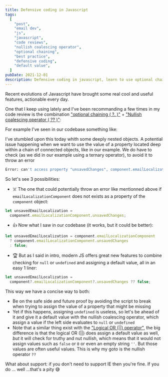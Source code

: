 ```yaml
---
title: Defensive coding in Javascript
tags:
  [
    "post",
    "email dev",
    "js",
    "javascript",
    "code reviews",
    "nullish coalescing operator",
    "optional chaining",
    "best practice",
    "defensive coding",
    "default value",
  ]
pubDate: 2021-12-01
description: Defensive coding in javascript, learn to use optional chaining and nullish coalescing operator
---
```


Recent evolutions of Javascript have brought some real cool and useful features, actionable every day.

One that I keep using lately and I've been recommanding a few times in my code review is the combination ["optional chaining ( ?. )"](https://developer.mozilla.org/en-US/docs/Web/JavaScript/Reference/Operators/Optional_chaining) + ["Nullish coalescing operator ( ?? )"](https://developer.mozilla.org/en-US/docs/Web/JavaScript/Reference/Operators/Nullish_coalescing_operator):

For example I've seen in our codebase something like:

I've stumbled upon this today whith some deeply nested objects.
A potential issue happening when we want to use the value of a property located deep within a chain of connected objects, like in our example.
We do have to check (as we did in our example using a ternary operator), to avoid it to throw an error

```bash
Error: can't access property "unsavedChanges", component.emailLocalizationComponent is undefined`.
```

So let's see 3 possibilities:

<div class='bulleted-list'>

- ☠️ The one that could potentially throw an error like mentionned above if `emailLocalizationComponent` does not exists as a property of the `component` object:

```javascript
let unsavedEmailLocalization =
  component.emailLocalizationComponent.unsavedChanges;
```

- 👍 Now what I saw in our codebase (it works, but it could be better):

```javascript
let unsavedEmailLocalization = component.emailLocalizationComponent
  ? component.emailLocalizationComponent.unsavedChanges
  : false;
```

- 🏆 But as I said in intro, modern JS offers great new features to combine checking for `null` or `undefined` and assigning a default value, all in an easy 1 liner:

```javascript
let unsavedEmailLocalization =
  component?.emailLocalizationComponent?.unsavedChanges ?? false;
```

</div>

This way we have a concise way to both:

<div class='bulleted-list mb-6'>

- Be on the safe side and future proof by avoiding the script to break when trying to assign the value of a property that might be missing
- Yet if this happens, assigning `undefined` is useless, so let's be ahead of it and give it a default value with the nullish coalescing operator, which assign a value if the left side evaluates to `null` or `undefined`
- Note that a similar thing exist with the ["Logical OR (||) operator"](https://developer.mozilla.org/en-US/docs/Web/JavaScript/Reference/Operators/Logical_OR), the big difference is that the logical OR (||) does assign a default value as well, _but_ it will check for truthy and nut nullish, which means that it would not assign values such as `false` or `0` or even an empty string `''`. But those values are often useful values. This is why my goto is the nullish operator `??`

</div>

What about support: if you don't need to support IE then you're fine. If you do ... well ...that's a pity 😅
